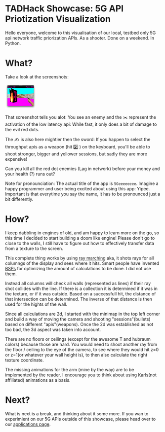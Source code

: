 TADHack Showcase: 5G API Priotization Visualization
===================================================

Hello everyone, welcome to this visualisation of our local, testbed only 5G api network traffic priorization APIs. As a shooter. Done on a weekend. In Python.

What?
=====

Take a look at the screenshots:

<img src="/status/final.png" width="100"/>

That screenshot tells you alot: You see an enemy and the ✂️  represent the activation of the low latency api: While fast, it only does a bit of damage to the evil red dots.

The ✍️ is also here mightier then the sword: If you happen to select the throughput apis as a weapon (hit 2️⃣ ) on the keyboard, you'll be able to shoot stronger, bigger and yellower sessions, but sadly they are more expensive!

Can you kill all the red dot enemies (Lag in network) before your money and your health (?) runs out?

Note for pronounciation: The actual title of the app is `5Geeeeeeee`. Imagine a happy programmer and user being excited about using this app: Yipee. Important is that everytime you say the name, it has to be pronounced just a bit differently.

How?
====

I keep dabbling in engines of old, and am happy to learn more on the go, so this time I decided to start building a doom like engine! Please don't go to close to the walls, I still have to figure out how to effectively transfer data from a texture to the screen.

This complete thing works by using [ray marching]() aka, it shots rays for all columngs of the display and sees where it hits. Smart people have invented [BSPs]() for optimizing the amount of calculations to be done. I did not use them.

Instead all columns will check all walls (represented as lines) if their ray shot collides with the line. If there is a collection it is determined if it was in the texture, or if it was outside. Based on a successfull hit, the distance of that intersection can be determined. The inverse of that distance is then used for the hights of the wall.

Since all calculations are 2d, I started with the minimap in the top left corner and build a way of moving the camera and shooting "sessions"(bullets) based on different "apis"(weapons). Once the 2d was established as not too bad, the 3d aspect was taken into account.

There are no floors or ceilings (except for the awesome T and hubraum colors) because those are hard. You would need to shoot another ray from the floor / ceiling to the eye of the camera, to see where they would hit z=0 or z=1(or whatever your wall height is), to then also calculate the right texture coordinate. 

The missing animations for the arm (mine by the way) are to be implemented by the reader. I encourage you to think about using [Karls](https://twitter.com/kommanderkarl)(not affiliated) animations as a basis.


# Next?

What is next is a break, and thinking about it some more. If you wan to experimient on our 5G APIs outside of this showcase, please head over to our [applications page](https://developer.telekom.com/5g-eap).
